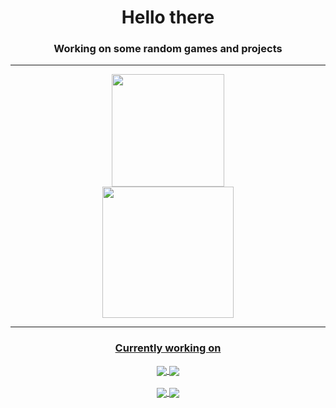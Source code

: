 <div align="center">

# Hello there

### Working on some random games and projects


---

</div>
<div align="center">

  <a href="https://github.com/MarceloMilbradt">
    <img height="180em" src="https://github-readme-stats-sigma-five.vercel.app/api?username=MarceloMilbradt&show_icons=true&theme=midnight-purple&include_all_commits=true&count_private=true"/>

</div>

<div align="center">
   <img height="210em" src="https://github-readme-streak-stats.herokuapp.com/?user=MarceloMilbradt&theme=highcontrast"/>
</div>



<div align="center">

---
### Currently working on

<a href="https://github.com/MarceloMilbradt/TowerDefense3DGame">
  <img align="center" src="https://github-readme-stats-sigma-five.vercel.app/api/pin/?username=MarceloMilbradt&repo=TowerDefense3DGame&theme=midnight-purple" />
</a>

<a href="https://github.com/MarceloMilbradt/TurnBasedShooter">
  <img align="center" src="https://github-readme-stats-sigma-five.vercel.app/api/pin/?username=MarceloMilbradt&repo=TurnBasedShooter&theme=midnight-purple" />
</a>

</div>
<br>
<div align="center">

<a href="https://github.com/MarceloMilbradt/PixelEffectSRP">
  <img align="center" src="https://github-readme-stats-sigma-five.vercel.app/api/pin/?username=MarceloMilbradt&repo=PixelEffectSRP&theme=midnight-purple" />
</a>

<a href="https://github.com/MarceloMilbradt/Firelink">
  <img align="center" src="https://github-readme-stats-sigma-five.vercel.app/api/pin/?username=MarceloMilbradt&repo=Firelink.NET&theme=midnight-purple" />
</a>

</div>


</div>
